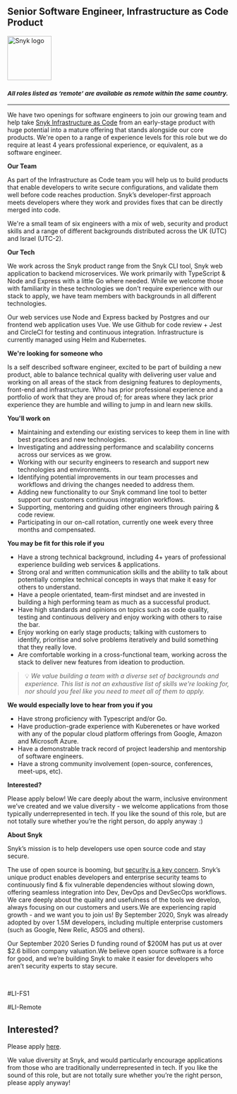 Senior Software Engineer, Infrastructure as Code Product
---

<img src="https://res.cloudinary.com/snyk/image/upload/v1537345894/press-kit/brand/logo-black.png" width="100" alt="Snyk logo" />

<h3><em><strong><sub>All roles listed as ‘remote’ are available as remote within the same country.</sub></strong></em></h3>
<hr>
<p><span style="font-weight: 400;">We have two openings for software engineers to join our growing team and help take </span><a href="https://snyk.io/product/infrastructure-as-code-security/"><span style="font-weight: 400;">Snyk Infrastructure as Code</span></a><span style="font-weight: 400;"> from an early-stage product with huge potential into a mature offering that stands alongside our core products. We're open to a range of experience levels for this role but we do require at least 4 years professional experience, or equivalent, as a software engineer.</span></p>
<p><strong>Our Team</strong></p>
<p><span style="font-weight: 400;">As part of the Infrastructure as Code team you will help us to build products that enable developers to write secure configurations, and validate them well before code reaches production. Snyk’s developer-first approach meets developers where they work and provides fixes that can be directly merged into code.</span></p>
<p><span style="font-weight: 400;">We're a small team of six engineers with a mix of web, security and product skills and a range of different backgrounds distributed across the UK (UTC) and Israel (UTC-2).</span></p>
<p><strong>Our Tech</strong></p>
<p><span style="font-weight: 400;">We work across the Snyk product range from the Snyk CLI tool, Snyk web application to backend microservices. We work primarily with TypeScript &amp; Node and Express with a little Go where needed. While we welcome those with familiarity in these technologies we don't require experience with our stack to apply, we have team members with backgrounds in all different technologies.</span></p>
<p><span style="font-weight: 400;">Our web services use Node and Express backed by Postgres and our frontend web application uses Vue. We use Github for code review + Jest and CircleCI for testing and continuous integration. Infrastructure is currently managed using Helm and Kubernetes.</span></p>
<p><strong>We're looking for someone who</strong></p>
<p><span style="font-weight: 400;">Is a self described software engineer, excited to be part of building a new product, able to balance technical quality with delivering user value and working on all areas of the stack from designing features to deployments, front-end and infrastructure. Who has prior professional experience and a portfolio of work that they are proud of; for areas where they lack prior experience they are humble and willing to jump in and learn new skills.</span></p>
<p><strong>You'll work on</strong></p>
<ul>
<li style="font-weight: 400;"><span style="font-weight: 400;">Maintaining and extending our existing services to keep them in line with best practices and new technologies.</span></li>
<li style="font-weight: 400;"><span style="font-weight: 400;">Investigating and addressing performance and scalability concerns across our services as we grow.</span></li>
<li style="font-weight: 400;"><span style="font-weight: 400;">Working with our security engineers to research and support new technologies and environments.</span></li>
<li style="font-weight: 400;"><span style="font-weight: 400;">Identifying potential improvements in our team processes and workflows and driving the changes needed to address them.</span></li>
<li style="font-weight: 400;"><span style="font-weight: 400;">Adding new functionality to our Snyk command line tool to better support our customers continuous integration workflows.</span></li>
<li style="font-weight: 400;"><span style="font-weight: 400;">Supporting, mentoring and guiding other engineers through pairing &amp; code review.</span></li>
<li style="font-weight: 400;"><span style="font-weight: 400;">Participating in our on-call rotation, currently one week every three months and compensated.</span></li>
</ul>
<p><strong>You may be fit for this role if you</strong></p>
<ul>
<li style="font-weight: 400;"><span style="font-weight: 400;">Have a strong technical background, including 4+ years of professional experience building web services &amp; applications.</span></li>
<li style="font-weight: 400;"><span style="font-weight: 400;">Strong oral and written communication skills and the ability to talk about potentially complex technical concepts in ways that make it easy for others to understand.</span></li>
<li style="font-weight: 400;"><span style="font-weight: 400;">Have a people orientated, team-first mindset and are invested in building a high performing team as much as a successful product.</span></li>
<li style="font-weight: 400;"><span style="font-weight: 400;">Have high standards and opinions on topics such as code quality, testing and continuous delivery and enjoy working with others to raise the bar.</span></li>
<li style="font-weight: 400;"><span style="font-weight: 400;">Enjoy working on early stage products; talking with customers to identify, prioritise and solve problems iteratively and build something that they really love.</span></li>
<li style="font-weight: 400;"><span style="font-weight: 400;">Are comfortable working in a cross-functional team, working across the stack to deliver new features from ideation to production.</span></li>
</ul>
<blockquote>
<p><span style="font-weight: 400;">💡 </span><em><span style="font-weight: 400;">We value building a team with a diverse set of backgrounds and experience. This list is not an exhaustive list of skills we're looking for, nor should you feel like you need to meet all of them to apply.</span></em></p>
</blockquote>
<p><strong>We would especially love to hear from you if you</strong></p>
<ul>
<li style="font-weight: 400;"><span style="font-weight: 400;">Have strong proficiency with Typescript and/or Go.</span></li>
<li style="font-weight: 400;"><span style="font-weight: 400;">Have production-grade experience with Kuberenetes or have worked with any of the popular cloud platform offerings from Google, Amazon and Microsoft Azure.</span></li>
<li style="font-weight: 400;"><span style="font-weight: 400;">Have a demonstrable track record of project leadership and mentorship of software engineers.</span></li>
<li style="font-weight: 400;"><span style="font-weight: 400;">Have a strong community involvement (open-source, conferences, meet-ups, etc).</span></li>
</ul>
<p><strong>Interested?</strong></p>
<p><span style="font-weight: 400;">Please apply below! We care deeply about the warm, inclusive environment we’ve created and we value diversity - we welcome applications from those typically underrepresented in tech. If you like the sound of this role, but are not totally sure whether you’re the right person, do apply anyway :)</span></p>
<p><strong>About Snyk</strong></p>
<p><span style="font-weight: 400;">Snyk’s mission is to help developers use open source code and stay secure.&nbsp;</span></p>
<p><span style="font-weight: 400;">The use of open source is booming, but </span><a href="https://snyk.io/blog/devsecops-insights-2020/"><span style="font-weight: 400;">security is a key concern</span></a><span style="font-weight: 400;">. Snyk’s unique product enables developers and enterprise security teams to continuously find &amp; fix vulnerable dependencies without slowing down, offering seamless integration into Dev, DevOps and DevSecOps workflows. We care deeply about the quality and usefulness of the tools we develop, always focusing on our customers and users.We are experiencing rapid growth - and we want you to join us! By September 2020, Snyk was already adopted by over 1.5M developers, including multiple enterprise customers (such as Google, New Relic, ASOS and others).</span></p>
<p><span style="font-weight: 400;">Our September 2020 Series D funding round of $200M has put us at over $2.6 billion company valuation.We believe open source software is a force for good, and we’re building Snyk to make it easier for developers who aren’t security experts to stay secure.</span></p>
<p>&nbsp;</p>
<p><span style="font-weight: 400;">#LI-FS1</span></p>
<p><span style="font-weight: 400;"> #LI-Remote</span></p>

Interested?
---

Please apply [here](https://boards.greenhouse.io/snyk/jobs/4976777002#app).

We value diversity at Snyk, and would particularly encourage applications from those who are traditionally underrepresented in tech.
If you like the sound of this role, but are not totally sure whether you’re the right person, please apply anyway!
